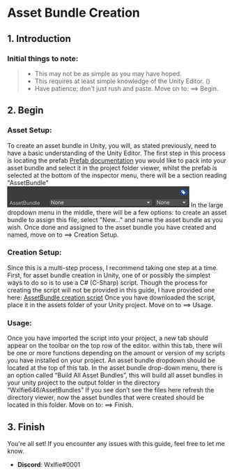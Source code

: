 # Asset Bundle Creation
## 1. Introduction
### Initial things to note:
  > + This may not be as simple as you may have hoped.
  > + This requires at least simple knowledge of the Unity Editor. ()
  > + Have patience; don't just rush and paste.
Move on to: ==> Begin.
## 2. Begin
### Asset Setup:
To create an asset bundle in Unity, you will, as stated previously, need to have a basic understanding of the Unity Editor. The first step in this process is locating the prefab [Prefab documentation](https://docs.unity3d.com/Manual/Prefabs.html) you would like to pack into your asset bundle and select it in the project folder viewer, whilst the prefab is selected at the bottom of the inspector menu, there will be a section reading "AssetBundle" ![Screenshot of the section at the bottom of the inspector.](https://github.com/Wxlfie646/Unity/blob/main/Images/Inspector-AssetBundle.png) In the large dropdown menu in the middle, there will be a few options: to create an asset bundle to assign this file, select "New..." and name the asset bundle as you wish. Once done and assigned to the asset bundle you have created and named, move on to ==> Creation Setup.
### Creation Setup:
Since this is a multi-step process, I recommend taking one step at a time. First, for asset bundle creation in Unity, one of or possibly the simplest ways to do so is to use a C# (C-Sharp) script. Though the process for creating the script will not be provided in this guide, I have provided one here:
[AssetBundle creation script](https://github.com/Wxlfie646/Unity/blob/main/Scripts/CreateAssetBundles.cs)
Once you have downloaded the script, place it in the assets folder of your Unity project. Move on to ==> Usage.
### Usage:
Once you have imported the script into your project, a new tab should appear on the toolbar on the top row of the editor. within this tab, there will be one or more functions depending on the amount or version of my scripts you have installed on your project. An asset bundle dropdown should be located at the top of this tab. In the asset bundle drop-down menu, there is an option called “Build All Asset Bundles”, this will build all asset bundles in your unity project to the output folder in the directory “Wxlfie646/AssetBundles” If you see don’t see the files here refresh the directory viewer, now the asset bundles that were created should be located in this folder. Move on to: ==> Finish.

## 3. Finish
You're all set! If you encounter any issues with this guide, feel free to let me know.
- **Discord**: Wxlfie#0001


